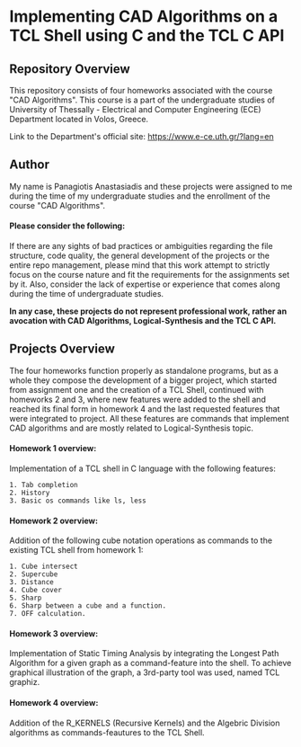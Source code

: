 # Implementing CAD Algorithms on a TCL Shell using C and the TCL C API

## Repository Overview 

This repository consists of four homeworks associated with the course "CAD Algorithms". This course is a part of the undergraduate studies of University of Thessally - Electrical and Computer Engineering (ECE) Department located in Volos, Greece.

Link to the Department's official site: https://www.e-ce.uth.gr/?lang=en

## Author

My name is Panagiotis Anastasiadis and these projects were assigned to me during the time of my undergraduate studies and the enrollment of the course "CAD Algorithms".

#### Please consider the following:

 If there are any sights of bad practices or ambiguities regarding the file structure, code quality, the general development of the projects or the entire repo management, please mind that this work attempt to strictly focus on the course nature and fit the requirements for the assignments set by it. Also, consider the lack of expertise or experience that comes along during the time of undergraduate studies. 

**In any case, these projects do not represent professional work, rather an avocation with CAD Algorithms, Logical-Synthesis and the TCL C API.** 

## Projects Overview

The four homeworks function properly as standalone programs, but as a whole they compose the development of a bigger project, which started from assignment one and the creation of a TCL Shell, continued with homeworks 2 and 3, where new features were added to the shell and reached its final form in homework 4 and the last requested features that were integrated to project. All these features are commands that implement CAD algorithms and are mostly related to Logical-Synthesis topic. 

#### Homework 1 overview: 

Implementation of a TCL shell in C language with the following features:

    1. Tab completion
    2. History
    3. Basic os commands like ls, less

#### Homework 2 overview:

Addition of the following cube notation operations as commands to the existing TCL shell from homework 1:
    
    1. Cube intersect
    2. Supercube
    3. Distance 
    4. Cube cover
    5. Sharp 
    6. Sharp between a cube and a function.
    7. OFF calculation.
    
 #### Homework 3 overview:
 
 Implementation of Static Timing Analysis by integrating the Longest Path Algorithm for a given graph as a command-feature into the shell. To achieve graphical illustration of the graph, a 3rd-party tool was used, named TCL graphiz.
 
 #### Homework 4 overview:
 
 Addition of the R_KERNELS (Recursive Kernels) and the Algebric Division algorithms as commands-feautures to the TCL Shell. 
 
 
